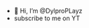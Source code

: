 - 👋 Hi, I’m @DylproPLayz
- subscribe to me on YT

<!---
DylproPLayz/DylproPLayz is a ✨ special ✨ repository because its `README.md` (this file) appears on your GitHub profile.
You can click the Preview link to take a look at your changes.
--->
